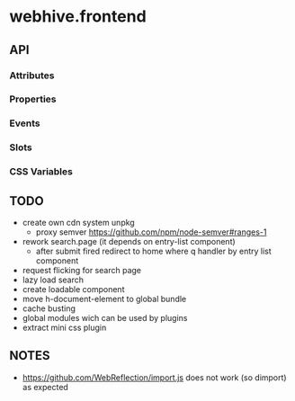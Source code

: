 # webhive.frontend

## API

### Attributes

### Properties

### Events

### Slots

### CSS Variables

## TODO
* create own cdn system unpkg
  - proxy semver https://github.com/npm/node-semver#ranges-1 
* rework search.page (it depends on entry-list component)
  - after submit fired redirect to home where q handler by entry list component
* request flicking for search page
* lazy load search
* create loadable component
* move h-document-element to global bundle
* cache busting
* global modules wich can be used by plugins
* extract mini css plugin

## NOTES
* https://github.com/WebReflection/import.js does not work (so dimport) as expected
